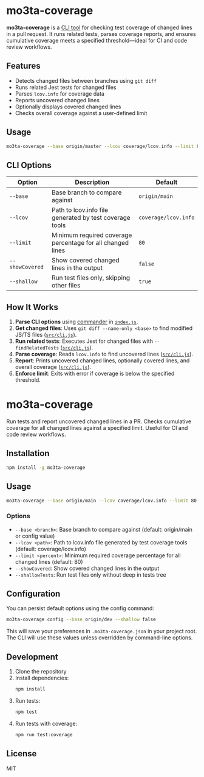 # mo3ta-coverage

**mo3ta-coverage** is a [CLI tool](https://www.npmjs.com/package/mo3ta-coverage) for checking test coverage of changed lines in a pull request. It runs related tests, parses coverage reports, and ensures cumulative coverage meets a specified threshold—ideal for CI and code review workflows.

## Features

- Detects changed files between branches using `git diff`
- Runs related Jest tests for changed files
- Parses `lcov.info` for coverage data
- Reports uncovered changed lines
- Optionally displays covered changed lines
- Checks overall coverage against a user-defined limit

## Usage

```sh
mo3ta-coverage --base origin/master --lcov coverage/lcov.info --limit 80 --showCovered --shallow=false
```

## CLI Options

| Option           | Description                                                      | Default              |
|------------------|------------------------------------------------------------------|----------------------|
| `--base`         | Base branch to compare against                                   | `origin/main`        |
| `--lcov`         | Path to lcov.info file generated by test coverage tools          | `coverage/lcov.info` |
| `--limit`        | Minimum required coverage percentage for all changed lines       | `80`                 |
| `--showCovered`  | Show covered changed lines in the output                         | `false`              |
| `--shallow`  | Run test files only, skipping other files                         | `true`              |

## How It Works

1. **Parse CLI options** using [commander](https://www.npmjs.com/package/commander) in [`index.js`](index.js).
2. **Get changed files**: Uses `git diff --name-only <base>` to find modified JS/TS files ([`src/cli.js`](src/cli.js)).
3. **Run related tests**: Executes Jest for changed files with `--findRelatedTests` ([`src/cli.js`](src/cli.js)).
4. **Parse coverage**: Reads `lcov.info` to find uncovered lines ([`src/cli.js`](src/cli.js)).
5. **Report**: Prints uncovered changed lines, optionally covered lines, and overall coverage ([`src/cli.js`](src/cli.js)).
6. **Enforce limit**: Exits with error if coverage is below the specified threshold.


# mo3ta-coverage

Run tests and report uncovered changed lines in a PR. Checks cumulative coverage for all changed lines against a specified limit. Useful for CI and code review workflows.

## Installation

```sh
npm install -g mo3ta-coverage
```

## Usage

```sh
mo3ta-coverage --base origin/main --lcov coverage/lcov.info --limit 80 --showCovered --shallow
```

### Options
- `--base <branch>`: Base branch to compare against (default: origin/main or config value)
- `--lcov <path>`: Path to lcov.info file generated by test coverage tools (default: coverage/lcov.info)
- `--limit <percent>`: Minimum required coverage percentage for all changed lines (default: 80)
- `--showCovered`: Show covered changed lines in the output
- `--shallowTests`: Run test files only without deep in tests tree

## Configuration

You can persist default options using the config command:

```sh
mo3ta-coverage config --base origin/dev --shallow false
```

This will save your preferences in `.mo3ta-coverage.json` in your project root. The CLI will use these values unless overridden by command-line options.

## Development

1. Clone the repository
2. Install dependencies:
   ```sh
   npm install
   ```
3. Run tests:
   ```sh
   npm test
   ```
4. Run tests with coverage:
   ```sh
   npm run test:coverage
   ```

## License
MIT

